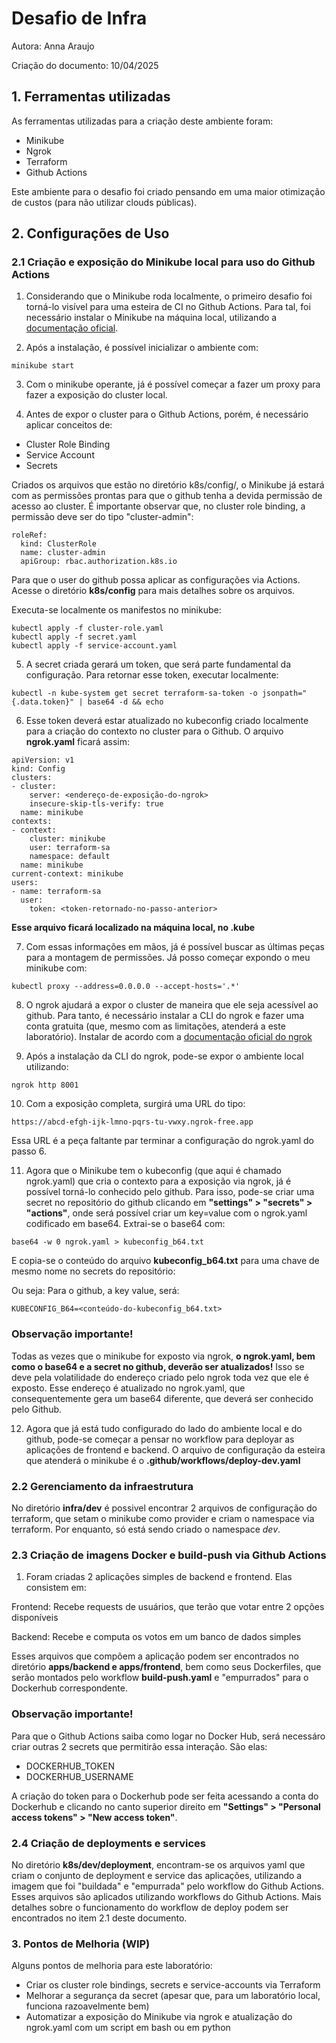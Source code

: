 # Desafio de Infra

Autora: Anna Araujo

Criação do documento: 10/04/2025 

## 1. Ferramentas utilizadas

As ferramentas utilizadas para a criação deste ambiente foram:

- Minikube
- Ngrok
- Terraform
- Github Actions

Este ambiente para o desafio foi criado pensando em uma maior otimização de custos (para não utilizar clouds públicas).

## 2. Configurações de Uso

### 2.1 Criação e exposição do Minikube local para uso do Github Actions

1) Considerando que o Minikube roda localmente, o primeiro desafio foi torná-lo visível para uma esteira de CI no Github Actions. Para tal, foi necessário instalar o Minikube na máquina local, utilizando a [documentação oficial](https://minikube.sigs.k8s.io/docs/start/?arch=%2Flinux%2Fx86-64%2Fstable%2Fbinary+download).

2) Após a instalação, é possível inicializar o ambiente com:
```
minikube start
```

3) Com o minikube operante, já é possível começar a fazer um proxy para fazer a exposição do cluster local.

4) Antes de expor o cluster para o Github Actions, porém, é necessário aplicar conceitos de:

- Cluster Role Binding
- Service Account
- Secrets

Criados os arquivos que estão no diretório k8s/config/, o Minikube já estará com as permissões prontas para que o github tenha a devida permissão de acesso ao cluster. É importante observar que, no cluster role binding, a permissão deve ser do tipo "cluster-admin":

```
roleRef:
  kind: ClusterRole
  name: cluster-admin
  apiGroup: rbac.authorization.k8s.io
```

Para que o user do github possa aplicar as configurações via Actions. Acesse o diretório **k8s/config** para mais detalhes sobre os arquivos.

Executa-se localmente os manifestos no minikube:

```
kubectl apply -f cluster-role.yaml
kubectl apply -f secret.yaml
kubectl apply -f service-account.yaml
```

5) A secret criada gerará um token, que será parte fundamental da configuração. Para retornar esse token, executar localmente:
```
kubectl -n kube-system get secret terraform-sa-token -o jsonpath="{.data.token}" | base64 -d && echo
```

6) Esse token deverá estar atualizado no kubeconfig criado localmente para a criação do contexto no cluster para o Github. O arquivo **ngrok.yaml** ficará assim:
```
apiVersion: v1
kind: Config
clusters:
- cluster:
    server: <endereço-de-exposição-do-ngrok>
    insecure-skip-tls-verify: true
  name: minikube
contexts:
- context:
    cluster: minikube
    user: terraform-sa
    namespace: default
  name: minikube
current-context: minikube
users:
- name: terraform-sa
  user:
    token: <token-retornado-no-passo-anterior>
```
**Esse arquivo ficará localizado na máquina local, no .kube**

7) Com essas informações em mãos, já é possível buscar as últimas peças para a montagem de permissões. Já posso começar expondo o meu minikube com:
```
kubectl proxy --address=0.0.0.0 --accept-hosts='.*'
```

8) O ngrok ajudará a expor o cluster de maneira que ele seja acessível ao github. Para tanto, é necessário instalar a CLI do ngrok e fazer uma conta gratuita (que, mesmo com as limitações, atenderá a este laboratório). Instalar de acordo com a [documentação oficial do ngrok](https://dashboard.ngrok.com/get-started/setup/linux)

9) Após a instalação da CLI do ngrok, pode-se expor o ambiente local utilizando:
```
ngrok http 8001
```

10) Com a exposição completa, surgirá uma URL do tipo:
```
https://abcd-efgh-ijk-lmno-pqrs-tu-vwxy.ngrok-free.app
```

Essa URL é a peça faltante par terminar a configuração do ngrok.yaml do passo 6.

11) Agora que o Minikube tem o kubeconfig (que aqui é chamado ngrok.yaml) que cria o contexto para a exposição via ngrok, já é possível torná-lo conhecido pelo github. Para isso, pode-se criar uma secret no repositório do github clicando em **"settings" > "secrets" > "actions"**, onde será possível criar um key=value com o ngrok.yaml codificado em base64. Extrai-se o base64 com:
```
base64 -w 0 ngrok.yaml > kubeconfig_b64.txt
```

E copia-se o conteúdo do arquivo **kubeconfig_b64.txt** para uma chave de mesmo nome no secrets do repositório:

Ou seja: Para o github, a key value, será:
``` 
KUBECONFIG_B64=<conteúdo-do-kubeconfig_b64.txt>
```

### **Observação importante!** 
Todas as vezes que o minikube for exposto via ngrok, **o ngrok.yaml, bem como o base64 e a secret no github, deverão ser atualizados!** 
Isso se deve pela volatilidade do endereço criado pelo ngrok toda vez que ele é exposto. Esse endereço é atualizado no ngrok.yaml, que consequentemente gera um base64 diferente, que deverá ser conhecido pelo Github.

12) Agora que já está tudo configurado do lado do ambiente local e do github, pode-se começar a pensar no workflow para deployar as aplicações de frontend e backend. O arquivo de configuração da esteira que atenderá o minikube é o **.github/workflows/deploy-dev.yaml**

### 2.2 Gerenciamento da infraestrutura

No diretório **infra/dev** é possivel encontrar 2 arquivos de configuração do terraform, que setam o minikube como provider e criam o namespace via terraform. Por enquanto, só está sendo criado o namespace *dev*.

### 2.3 Criação de imagens Docker e build-push via Github Actions

1) Foram criadas 2 aplicações simples de backend e frontend. Elas consistem em:

Frontend: Recebe requests de usuários, que terão que votar entre 2 opções disponíveis

Backend: Recebe e computa os votos em um banco de dados simples

Esses arquivos que compõem a aplicação podem ser encontrados no diretório **apps/backend e apps/frontend**, bem como seus Dockerfiles, que serão montados pelo workflow **build-push.yaml** e "empurrados" para o Dockerhub correspondente.

### **Observação importante!** 
Para que o Github Actions saiba como logar no Docker Hub, será necessáro criar outras 2 secrets que permitirão essa interação. São elas:
- DOCKERHUB_TOKEN
- DOCKERHUB_USERNAME

A criação do token para o Dockerhub pode ser feita acessando a conta do Dockerhub e clicando no canto superior direito em **"Settings" > "Personal access tokens" > "New access token"**.

### 2.4 Criação de deployments e services

No diretório **k8s/dev/deployment**, encontram-se os arquivos yaml que criam o conjunto de deployment e service das aplicações, utilizando a imagem que foi "buildada" e "empurrada" pelo workflow do Github Actions. Esses arquivos são aplicados utilizando workflows do Github Actions. Mais detalhes sobre o funcionamento do workflow de deploy podem ser encontrados no item 2.1 deste documento.

### 3. Pontos de Melhoria (WIP)

Alguns pontos de melhoria para este laboratório:

- Criar os cluster role bindings, secrets e service-accounts via Terraform
- Melhorar a segurança da secret (apesar que, para um laboratório local, funciona razoavelmente bem)
- Automatizar a exposição do Minikube via ngrok e atualização do ngrok.yaml com um script em bash ou em python
